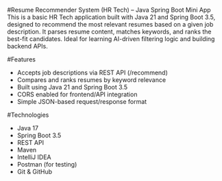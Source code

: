 #Resume Recommender System (HR Tech) – Java Spring Boot Mini App
This is a basic HR Tech application built with Java 21 and Spring Boot 3.5, designed to recommend the most relevant resumes based on a given job description. It parses resume content, matches keywords, and ranks the best-fit candidates. Ideal for learning AI-driven filtering logic and building backend APIs.

#Features
- Accepts job descriptions via REST API (/recommend)
- Compares and ranks resumes by keyword relevance
- Built using Java 21 and Spring Boot 3.5
- CORS enabled for frontend/API integration
- Simple JSON-based request/response format

#Technologies
- Java 17
- Spring Boot 3.5
- REST API
- Maven
- IntelliJ IDEA
- Postman (for testing)
- Git & GitHub

